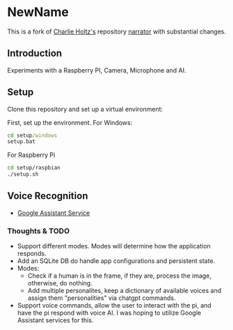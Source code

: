 # NewName

This is a fork of [Charlie Holtz's](https://github.com/cbh123/narrator/tree/main) repository [narrator](https://github.com/cbh123/narrator/tree/main) with substantial changes.

## Introduction

Experiments with a Raspberry PI, Camera, Microphone and AI.

## Setup

Clone this repository and set up a virtual environment:

First, set up the environment.
For Windows:
```bat
cd setup/windows
setup.bat
```

For Raspberry Pi
```bash
cd setup/raspbian
./setup.sh
```

## Voice Recognition
- [Google Assistant Service](https://developers.google.com/assistant/sdk/guides/service/python)

### Thoughts & TODO
- Support different modes. Modes will determine how the application responds. 
- Add an SQLite DB do handle app configurations and persistent state.
- Modes:
    - Check if a human is in the frame, if they are, process the image, otherwise, do nothing. 
    - Add multiple personalites, keep a dictionary of available voices and assign them "personalities" via chatgpt commands. 
- Support voice commands, allow the user to interact with the pi, and have the pi respond with voice AI. I was hoping to utilize Google Assistant services for this. 